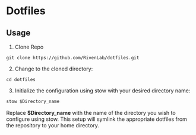 # Dotfiles

## Usage 

1. Clone Repo
```
git clone https://github.com/RivenLab/dotfiles.git
```

2. Change to the cloned directory: 
```
cd dotfiles
```

3. Initialize the configuration using stow with your desired directory name:

```markdown
stow $Directory_name
```

Replace **$Directory_name** with the name of the directory you wish to configure using stow. This setup will symlink the appropriate dotfiles from the repository to your home directory.
